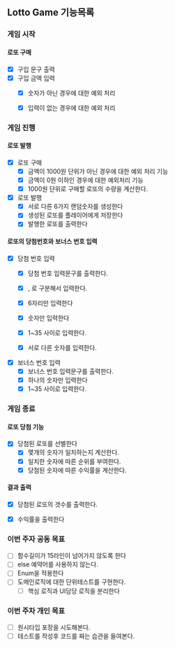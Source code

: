 ## Lotto Game 기능목록

### 게임 시작

#### 로또 구매
- [x] 구입 문구 출력
- [x] 구입 금액 입력
  - [x] 숫자가 아닌 경우에 대한 예외 처리
  - [x] 입력이 없는 경우에 대한 예외 처리 


### 게임 진행

#### 로또 발행

- [x] 로또 구매
  - [x] 금액이 1000원 단위가 아닌 경우에 대한 예외 처리 기능
  - [x] 금액이 0원 이하인 경우에 대한 예외처리 기능
  - [x] 1000원 단위로 구매할 로또의 수량을 계산한다.

- [x] 로또 발행
  - [x] 서로 다른 6가지 랜덤숫자를 생성한다
  - [x] 생성된 로또를 플레이어에게 저장한다
  - [x] 발행한 로또를 출력한다

#### 로또의 당첨번호와 보너스 번호 입력

- [x] 당첨 번호 입력
  - [x] 당첨 번호 입력문구를 출력한다.
  - [x] , 로 구분해서 입력한다.
  - [x] 6자리만 입력한다
  - [x] 숫자만 입력한다
  - [x] 1~35 사이로 입력한다.
  - [x] 서로 다른 숫자를 입력한다.


- [x] 보너스 번호 입력
  - [x] 보너스 번호 입력문구를 출력한다.
  - [x] 하나의 숫자만 입력한다
  - [x] 1~35 사이로 입력한다.

### 게임 종료

#### 로또 당첨 기능
- [x] 당첨된 로또를 선별한다
  - [x] 몇개의 숫자가 일치하는지 계산한다.
  - [x] 일치한 숫자에 따른 순위를 부여한다.
  - [x] 당첨된 숫자에 따른 수익률을 계산한다.

#### 결과 출력
- [x] 당첨된 로또의 갯수를 출력한다.
- [x] 수익률을 출력한다


### 이번 주자 공동 목표
- [ ] 함수길이가 15라인이 넘어가지 않도록 한다
- [ ] else 예약어를 사용하지 않는다.
- [ ] Enum을 적용한다
- [ ] 도메인로직에 대한 단위테스트를 구현한다.
  - [ ] 핵심 로직과 UI담당 로직을 분리한다

### 이번 주차 개인 목표
- [ ] 원시타입 포장을 시도해본다.
- [ ] 테스트를 작성후 코드를 짜는 습관을 들여본다.
